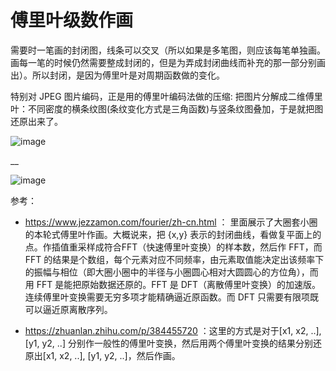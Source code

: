 # 傅里叶级数作画

需要时一笔画的封闭图，线条可以交叉（所以如果是多笔图，则应该每笔单独画。画每一笔的时候仍然需要整成封闭的，但是为弄成封闭曲线而补充的那一部分别画出）。所以封闭，是因为傅里叶是对周期函数做的变化。

特别对 JPEG 图片编码，正是用的傅里叶编码法做的压缩: 把图片分解成二维傅里叶：不同密度的横条纹图(条纹变化方式是三角函数)与竖条纹图叠加，于是就把图还原出来了。

![image](https://github.com/user-attachments/assets/d15160e2-5b95-4f3b-aecd-46945b2b40b1)

__

![image](https://github.com/user-attachments/assets/e1dfde45-e170-4d6a-ae93-8e9e2556288f)


参考：
- https://www.jezzamon.com/fourier/zh-cn.html ： 里面展示了大圈套小圈的本轮式傅里叶作画。大概说来，把 {x,y} 表示的封闭曲线，看做复平面上的点。作插值重采样成符合FFT（快速傅里叶变换）的样本数，然后作 FFT，而 FFT 的结果是个数组，每个元素对应不同频率，由元素取值能决定出该频率下的振幅与相位（即大圈小圈中的半径与小圈圆心相对大圆圆心的方位角），而用 FFT 是能把原始数据还原的。FFT 是 DFT（离散傅里叶变换）的加速版。连续傅里叶变换需要无穷多项才能精确逼近原函数。而 DFT 只需要有限项既可以逼近原离散序列。

- https://zhuanlan.zhihu.com/p/384455720 ：这里的方式是对于[x1, x2, ..], [y1, y2, ..] 分别作一般性的傅里叶变换，然后用两个傅里叶变换的结果分别还原出[x1, x2, ..], [y1, y2, ..]，然后作画。
